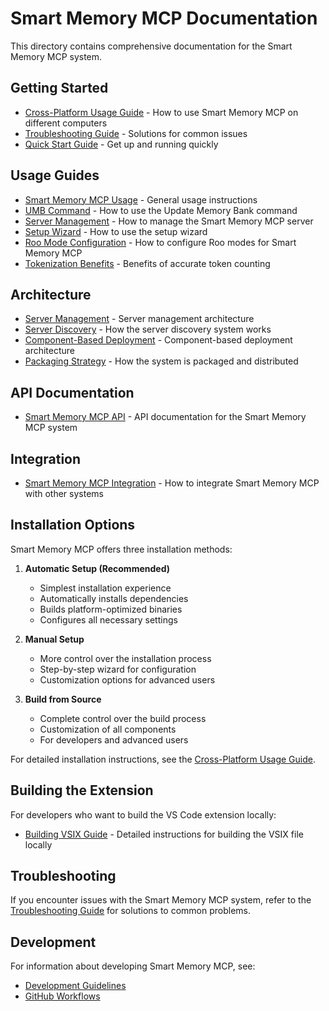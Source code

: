 # Smart Memory MCP Documentation

This directory contains comprehensive documentation for the Smart Memory MCP system.

## Getting Started

- [Cross-Platform Usage Guide](cross-platform-usage.md) - How to use Smart Memory MCP on different computers
- [Troubleshooting Guide](troubleshooting-guide.md) - Solutions for common issues
- [Quick Start Guide](quick-start-guide.md) - Get up and running quickly

## Usage Guides

- [Smart Memory MCP Usage](usage/smart-memory-mcp-usage.md) - General usage instructions
- [UMB Command](usage/umb-command.md) - How to use the Update Memory Bank command
- [Server Management](usage/server-management.md) - How to manage the Smart Memory MCP server
- [Setup Wizard](usage/setup-wizard.md) - How to use the setup wizard
- [Roo Mode Configuration](usage/roo-mode-configuration.md) - How to configure Roo modes for Smart Memory MCP
- [Tokenization Benefits](usage/tokenization-benefits.md) - Benefits of accurate token counting

## Architecture

- [Server Management](architecture/server-management.md) - Server management architecture
- [Server Discovery](architecture/server-discovery.md) - How the server discovery system works
- [Component-Based Deployment](architecture/component-based-deployment.md) - Component-based deployment architecture
- [Packaging Strategy](architecture/packaging-strategy.md) - How the system is packaged and distributed

## API Documentation

- [Smart Memory MCP API](api/README.md) - API documentation for the Smart Memory MCP system

## Integration

- [Smart Memory MCP Integration](smart-memory-mcp-integration.md) - How to integrate Smart Memory MCP with other systems

## Installation Options

Smart Memory MCP offers three installation methods:

1. **Automatic Setup (Recommended)**
   - Simplest installation experience
   - Automatically installs dependencies
   - Builds platform-optimized binaries
   - Configures all necessary settings

2. **Manual Setup**
   - More control over the installation process
   - Step-by-step wizard for configuration
   - Customization options for advanced users

3. **Build from Source**
   - Complete control over the build process
   - Customization of all components
   - For developers and advanced users

For detailed installation instructions, see the [Cross-Platform Usage Guide](cross-platform-usage.md).

## Building the Extension

For developers who want to build the VS Code extension locally:

- [Building VSIX Guide](building-vsix.md) - Detailed instructions for building the VSIX file locally

## Troubleshooting

If you encounter issues with the Smart Memory MCP system, refer to the [Troubleshooting Guide](troubleshooting-guide.md) for solutions to common problems.

## Development

For information about developing Smart Memory MCP, see:

- [Development Guidelines](../development-guidelines.md)
- [GitHub Workflows](../github-workflows.md)